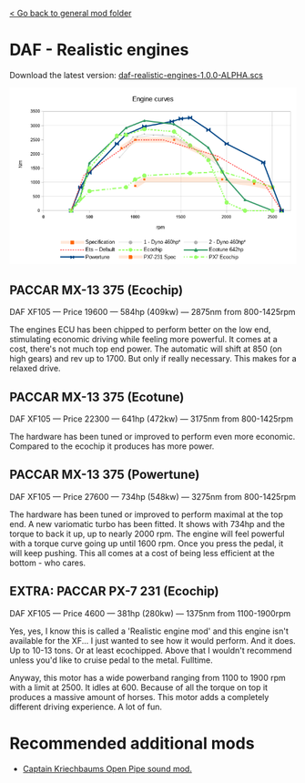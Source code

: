 [< Go back to general mod folder](./)

# DAF - Realistic engines

Download the latest version: [daf-realistic-engines-1.0.0-ALPHA.scs](daf-realistic-engines-1.0.0-ALPHA.scs)

![Torque curves](README-CURVES.png "Torque curves")

## PACCAR MX-13 375 (Ecochip)

DAF XF105 — Price 19600 — 584hp (409kw) — 2875nm from 800-1425rpm

The engines ECU has been chipped to perform better on the low end, stimulating economic driving while feeling more powerful. It comes at a cost, there's not much top end power. The automatic will shift at 850 (on high gears) and rev up to 1700. But only if really necessary. This makes for a relaxed drive.

## PACCAR MX-13 375 (Ecotune)

DAF XF105 — Price 22300 — 641hp (472kw) — 3175nm from 800-1425rpm

The hardware has been tuned or improved to perform even more economic. Compared to the ecochip it produces has more power.

## PACCAR MX-13 375 (Powertune)

DAF XF105 — Price 27600 — 734hp (548kw) — 3275nm from 800-1425rpm

The hardware has been tuned or improved to perform maximal at the top end. A new variomatic turbo has been fitted. It shows with 734hp and the torque to back it up, up to nearly 2000 rpm. The engine will feel powerful with a torque curve going up until 1600 rpm. Once you press the pedal, it will keep pushing. This all comes at a cost of being less efficient at the bottom - who cares.

## EXTRA: PACCAR PX-7 231 (Ecochip)

DAF XF105 — Price 4600 — 381hp (280kw) — 1375nm from 1100-1900rpm

Yes, yes, I know this is called a 'Realistic engine mod' and this engine isn't available for the XF... I just wanted to see how it would perform. And it does. Up to 10-13 tons. Or at least ecochipped. Above that I wouldn't recommend unless you'd like to cruise pedal to the metal. Fulltime.

Anyway, this motor has a wide powerband ranging from 1100 to 1900 rpm with a limit at 2500. It idles at 600. Because of all the torque on top it produces a massive amount of horses. This motor adds a completely different driving experience. A lot of fun.

# Recommended additional mods

- [Captain Kriechbaums Open Pipe sound mod.](https://www.youtube.com/watch?v=K7oau37VCag)
